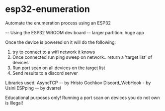 # esp32-enumeration
Automate the enumeration process using an ESP32

-- Using the ESP32 WROOM dev board
-- larger partition: huge app

Once the device is powered on it will do the following:

1. try to connect to a wifi network it knows
2. Once connected run ping sweep on network.. return a 'target list' of devices
3. Run port scan on all devices on the target list
4. Send results to a discord server


Libraries used:
AsyncTCP -- by Hristo Gochkov
Discord_WebHook - by Usini
ESPping -- by dvarrel

Educational purposes only! Running a port scan on devices you do not own is Illegal!
